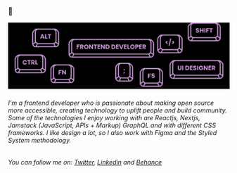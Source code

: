 ### :wave:

<img src="https://raw.githubusercontent.com/karen-marlen/karen-marlen/main/covergit.png" alt="banner that says Karen Marlen - frontend developer, ux/ui design">

###### I'm a frontend developer who is passionate about making open source more accessible, creating technology to uplift people and build community. Some of the technologies I enjoy working with are Reactjs, Nextjs, Jamstack (JavaScript, APIs + Markup) GraphQL and with different CSS frameworks. I like design a lot, so I also work with Figma and the Styled System methodology. 

###### You can follow me on: <a href="https://www.twitter.com/karenzhec">Twitter</a>, <a href="https://www.linkedin.com/in/karen-marlen">Linkedin</a> and <a href="https://www.behance.net/karen-marlen">Behance</a>
